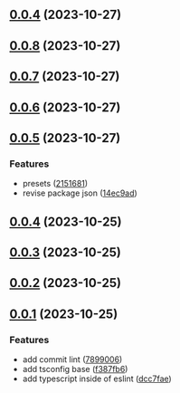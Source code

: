 ## [0.0.4](https://github.com/hemengke1997/ts-template/compare/v0.0.8...v0.0.4) (2023-10-27)



## [0.0.8](https://github.com/hemengke1997/ts-template/compare/v0.0.7...v0.0.8) (2023-10-27)



## [0.0.7](https://github.com/hemengke1997/ts-template/compare/v0.0.6...v0.0.7) (2023-10-27)



## [0.0.6](https://github.com/hemengke1997/ts-template/compare/v0.0.5...v0.0.6) (2023-10-27)



## [0.0.5](https://github.com/hemengke1997/ts-template/compare/v0.0.4...v0.0.5) (2023-10-27)


### Features

* presets ([2151681](https://github.com/hemengke1997/ts-template/commit/2151681ec55984d87202f25586eb5d9e72bfc241))
* revise package json ([14ec9ad](https://github.com/hemengke1997/ts-template/commit/14ec9adb774954f210edfd6772dd7df72f990ce8))



## [0.0.4](https://github.com/hemengke1997/ts-template/compare/v0.0.3...v0.0.4) (2023-10-25)



## [0.0.3](https://github.com/hemengke1997/ts-template/compare/v0.0.2...v0.0.3) (2023-10-25)



## [0.0.2](https://github.com/hemengke1997/ts-template/compare/v0.0.1...v0.0.2) (2023-10-25)



## [0.0.1](https://github.com/hemengke1997/ts-template/compare/7899006d4b8cb660c5620fa8675d3749038fcd86...v0.0.1) (2023-10-25)


### Features

* add commit lint ([7899006](https://github.com/hemengke1997/ts-template/commit/7899006d4b8cb660c5620fa8675d3749038fcd86))
* add tsconfig base ([f387fb6](https://github.com/hemengke1997/ts-template/commit/f387fb6186d9eeafa1c7f111c5035ef0c97c1615))
* add typescript inside of eslint ([dcc7fae](https://github.com/hemengke1997/ts-template/commit/dcc7fae0d29a4e7d4598a7b4de8a63fa0b7eecaa))



